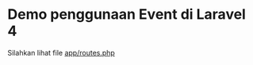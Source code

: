 Demo penggunaan Event di Laravel 4
==================================

Silahkan lihat file [app/routes.php][1]

[1]: https://github.com/mul14/demo-laravel-event/blob/master/app/routes.php
